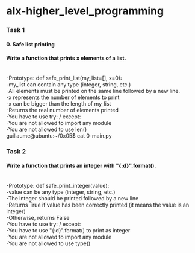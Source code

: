 # alx-higher_level_programming
<h3>Task 1 </h3>
<h4>0. Safe list printing<h4>

  <h4>Write a function that prints x elements of a list.</h4>
<br>
-Prototype: def safe_print_list(my_list=[], x=0):<br>
-my_list can contain any type (integer, string, etc.)<br>
-All elements must be printed on the same line followed by a new line.<br>
-x represents the number of elements to print<br>
-x can be bigger than the length of my_list<br>
-Returns the real number of elements printed<br>
-You have to use try: / except:<br>
-You are not allowed to import any module<br>
-You are not allowed to use len()<br>
guillaume@ubuntu:~/0x05$ cat 0-main.py<br>

  <h3>Task 2 </h3>
  <h4>Write a function that prints an integer with "{:d}".format().</h4>
<br>
-Prototype: def safe_print_integer(value):<br>
-value can be any type (integer, string, etc.)<br>
-The integer should be printed followed by a new line<br>
-Returns True if value has been correctly printed (it means the value is an integer)<br>
-Otherwise, returns False<br>
-You have to use try: / except:<br>
-You have to use "{:d}".format() to print as integer<br>
-You are not allowed to import any module<br>
-You are not allowed to use type()<br>
